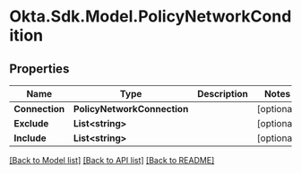 # Okta.Sdk.Model.PolicyNetworkCondition
## Properties

Name | Type | Description | Notes
------------ | ------------- | ------------- | -------------
**Connection** | **PolicyNetworkConnection** |  | [optional] 
**Exclude** | **List&lt;string&gt;** |  | [optional] 
**Include** | **List&lt;string&gt;** |  | [optional] 

[[Back to Model list]](../README.md#documentation-for-models) [[Back to API list]](../README.md#documentation-for-api-endpoints) [[Back to README]](../README.md)

